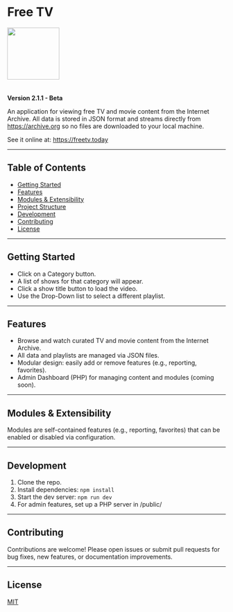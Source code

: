 # Free TV

<img src="/assets/freetv.png" width="120" style="margin-bottom: 20px;">

**Version 2.1.1 - Beta**

An application for viewing free TV and movie content from the Internet Archive. All data is stored in JSON format and streams directly from https://archive.org so no files are downloaded to your local machine.

See it online at: https://freetv.today

---

## Table of Contents

- [Getting Started](#getting-started)
- [Features](#features)
- [Modules & Extensibility](#modules--extensibility)
- [Project Structure](#project-structure)
- [Development](#development)
- [Contributing](#contributing)
- [License](#license)

---

## Getting Started

- Click on a Category button.
- A list of shows for that category will appear.
- Click a show title button to load the video.
- Use the Drop-Down list to select a different playlist.

---

## Features

- Browse and watch curated TV and movie content from the Internet Archive.
- All data and playlists are managed via JSON files.
- Modular design: easily add or remove features (e.g., reporting, favorites).
- Admin Dashboard (PHP) for managing content and modules (coming soon).

---

## Modules & Extensibility

Modules are self-contained features (e.g., reporting, favorites) that can be enabled or disabled via configuration.

---

## Development

1. Clone the repo.
2. Install dependencies: `npm install`
3. Start the dev server: `npm run dev`
4. For admin features, set up a PHP server in /public/

---

## Contributing

Contributions are welcome! Please open issues or submit pull requests for bug fixes, new features, or documentation improvements.

---

## License

[MIT](LICENSE)